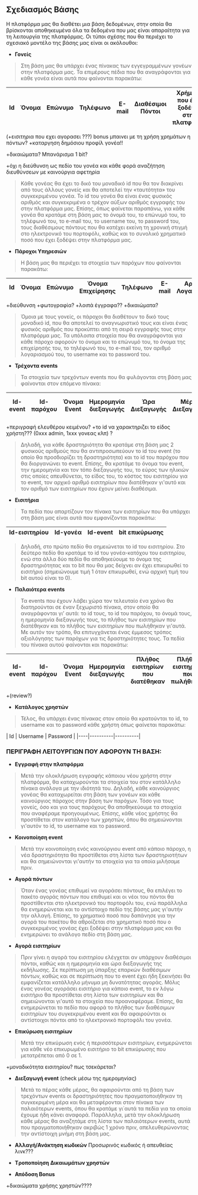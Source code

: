 ## Σχεδιασμός Βάσης

Η πλατφόρμα μας θα διαθέτει μια βάση δεδομένων, στην οποία θα βρίσκονται αποθηκευμένα όλα τα δεδομένα που μας είναι απαραίτητα για τη λειτουργία της πλατφόρμας.
Οι τύποι σχέσης που θα περιέχει το σχεσιακό μοντέλο της βάσης μας είναι οι ακόλουθοι:



* **Γονείς**
 >Στη βάση μας θα υπάρχει ένας πίνακας των εγγεγραμμένων γονέων στην πλατφόρμα μας. Τα επιμέρους πέδια που θα αναγράφονται για             κάθε γονέα  είναι αυτά που φαίνονται παρακάτω:
 



| Id | Όνομα | Επώνυμο | Τηλέφωνο | Ε-mail | Διαθέσιμοι Πόντοι | Χρήματα που έχει ξοδέψει στην πλατφόρμα | 
|----|-------|---------|----------|--------|-------------------|-----------------------------------------|
          

(+εισιτηρια που εχει αγορασει ???)
bonus μπαινει με τη χρήση χρημάτων η πόντων?
+καταργηση δημόσιου προφίλ γονέα!! 

+δικαιώματα? Μπανάρισμα 1 bit?

+όχι η διεύθυνση ως πεδίο του γονέα και κάθε φορά αναζήτηση διευθύνσεων με καινούργια αφετηρία
        
 >Κάθε γονέας θα έχει το δικό του μοναδικό id  που θα τον διακρίνει από τους άλλους γονείς και θα αποτελεί την «ταυτότητα» του
  συγκεκριμένου γονέα. Το id του γονέα θα είναι ένας φυσικός αριθμός και συγκεκριμένα ο τρέχον αύξων αριθμός εγγραφής του στην
  πλατφόρμα μας. Επίσης, όπως φαίνεται παραπάνω, για κάθε γονέα θα κρατάμε στη βάση μας το όνομά του, το επώνυμό του, το τηλέφωνό του,
  το e-mail του, το username του, το password του, τους διαθέσιμους πόντους  που θα κατέχει εκείνη τη χρονική στιγμή στο ηλεκτρονικό
  του πορτοφόλι, καθώς και το συνολικό χρηματικό ποσό που έχει ξοδέψει στην πλατφόρμα μας.
  




* **Πάροχοι Υπηρεσιών** 
 >Η βάση μας θα περιέχει τα στοιχεία των παρόχων που φαίνονται παρακάτω:
 



| Id | Όνομα | Επώνυμο | Όνομα Επιχείρησης | Τηλέφωνο | E-mail | Αριθμός Λογαριασμού | Δικαίωμα Χρήσης |
|----|-------|---------|-------------------|----------|--------|---------------------|-----------------|


+διεύθυνση
+φωτογραφία?
+λοιπά έγγραφα??
+δικαιώματα?

 >Όμοια με τους γονείς, οι πάροχοι θα διαθέτουν το δικό τους μοναδικό id, που θα αποτελεί το αναγνωριστικό τους και είναι ένας
  φυσικός αριθμός που προκύπτει από τη σειρά εγγραφής τους στην πλατφόρμα μας. Τα υπόλοιπα στοιχεία που θα αναγράφονται για κάθε
  πάροχο αφορούν το όνομα και το επώνυμό του, το όνομα της επιχείρησής του, το τηλέφωνό του, το e-mail του, τον αριθμό λογαριασμού
  του, το username  και το password του.





* **Τρέχοντα events**  
 >Τα στοιχεία των τρεχόντων events που θα φυλάγονται στη βάση μας φαίνονται στον επόμενο πίνακα:



| Id-event |	Id-παρόχου |	Όνομα Event |	Ημερομηνία διεξαγωγής | Ώρα Διεξαγωγής | Μέρος Διεξαγωγής | Ηλικιακό Εύρος | Είδος Δραστηριότητας | Kόστος Εισιτηρίου | Αρχικός Αριθμός Εισιτηρίων | Αριθμός Διαθέσιμων Εισιτηρίων |
|----------|------------|-------------|-----------------------|----------------|------------------|----------------|-----------------------------------|-------------------|----------------------------|-------------------------------|


+περιγραφή ελευθέρου κειμένου?
+το id να χαρακτηριζει το είδος χρήστη??? (0xxx admin, 1xxx γονεας κλπ) ?

 >Δηλαδή, για κάθε δραστηριότητα θα κρατάμε στη βάση μας 2 φυσικούς αριθμούς που θα αντιπροσωπεύουν το id του event (το οποίο θα
  προσδιορίζει τη δραστηριότητα) και το id του παρόχου που θα διοργανώνει το event. Επίσης, θα κρατάμε το όνομα του event, την
  ημερομηνία και τον τόπο διεξαγωγής του, το εύρος των ηλικιών στις οποίες απευθύνεται, το είδος του, το κόστος του εισιτηρίου για το
  event, τον αρχικό αριθμό εισιτηρίων που διατέθηκαν γι'αυτό και τον αριθμό των εισιτηρίων που έχουν μείνει διαθέσιμα.
  




* **Εισιτήρια**  
 >Τα πεδία που απαρτίζουν τον πίνακα των εισιτηρίων που θα υπάρχει στη βάση μας είναι αυτά που εμφανίζονται παρακάτω:
 


| Ιd-εισιτηρίου | Id-γονέα | Id-event | bit επικύρωσης |
|---------------|----------|----------|----------------|

 
 >Δηλαδή, στο πρώτο πεδίο θα σημειώνεται το id του εισιτηρίου. Στο δεύτερο πεδίο θα κρατάμε το id του γονέα-κατόχου του εισιτηρίου, ενώ
 στα άλλα δύο πεδία θα αποθηκεύουμε το όνομα της δραστηριότητας και το bit που θα μας δείχνει αν έχει επικυρωθεί το εισιτήριο
 (σημειώνουμε τιμή 1 όταν επικυρωθεί, ενώ αρχική τιμή του bit αυτού είναι το 0). 
 
  



* **Παλαιότερα events** 
 >Τα events που έχουν λάβει χώρα τον τελευταίο ένα χρόνο θα διατηρούνται σε έναν ξεχωριστό πίνακα, στον οποίο θα αναγράφονται γι’ αυτά:   το id τους, το id του παρόχου, το όνομά τους, η ημερομηνία διεξαγωγής τους, το πλήθος των εισιτηρίων που διατέθηκαν και το πλήθος των
  εισιτηρίων που πωλήθηκαν γι'αυτά.
  Με αυτόν τον τρόπο, θα επιτυγχάνεται ένας έμμεσος τρόπος αξιολόγησης των παρόχων για τις δραστηριότητες τους. Τα πεδία του πίνακα       αυτού φαίνονται και παρακάτω:
  



| Id-event |	Id-παρόχου |	Όνομα Event | Ημερομηνία διεξαγωγής |	Πλήθος εισιτηρίων που διατέθηκαν | Πλήθος εισιτηρίων που πωλήθηκαν |
|----------|------------|-------------|-----------------------|----------------------------------|---------------------------------|

+(review?)





* **Κατάλογος χρηστών**
>Τέλος, θα υπάρχει ένας πίνακας στον οποίο θα κρατούνται το id, το username και το password κάθε χρήστη όπως φαίνεται παρακάτω:



| 
Ιd |	Username	| Password |
|----|----------|----------|






### ΠΕΡΙΓΡΑΦΗ ΛΕΙΤΟΥΡΓΙΩΝ ΠΟΥ ΑΦΟΡΟΥΝ ΤΗ ΒΑΣΗ:




*	**Εγγραφή στην πλατφόρμα**
 >Μετά την ολοκλήρωση εγγραφής κάποιου νέου χρήστη στην πλατφόρμα, θα καταχωρούνται τα στοιχεία του στον κατάλληλο πίνακα ανάλογα με την 
  ιδιότητά του. Δηλαδή, κάθε καινούργιος γονέας θα καταχωρείται στη βάση των γονέων και κάθε καινούργιος πάροχος στην βάση των παρόχων. 
  Τόσο για τους γονείς, όσο και για τους παρόχους θα αποθηκεύουμε τα στοιχεία που αναφέραμε προηγουμένως. Επίσης, κάθε νέος χρήστης θα 
  προστίθεται στον κατάλογο των χρηστών, όπου θα σημειώνονται γι'αυτόν το id, το username και το password.
 



* **Κοινοποίηση event**
 >Μετά την κοινοποίηση ενός καινούργιου event από κάποιο πάροχο, η νέα δραστηριότητα θα προστίθεται στη λίστα των δραστηριοτήτων και θα
  σημειώνονται γι'αυτήν τα στοιχεία για τα οποία μιλήσαμε πριν. 
 



* **Αγορά πόντων**
 >Όταν ένας γονέας επιθυμεί να αγοράσει πόντους, θα επιλέγει το πακέτο αγοράς πόντων που επιθυμεί και οι νέοι του πόντοι θα προστίθενται
  στο ηλεκτρονικό του πορτοφόλι του, ενώ παράλληλα θα ενημερώνεται και το αντίστοιχο πεδίο της βάσης μας γι'αυτήν την αλλαγή. Επίσης, το
  χρηματικό ποσό που δαπάνησε για την αγορά του πακέτου θα αθροίζεται στο χρηματικό ποσό που ο συγκεκριμένος γονέας έχει ξοδέψει στην
  πλατφόρμα μας και θα ενημερώνει το ανάλογο πεδίο στη βάση μας.




* **Αγορά εισιτηρίων**
 >Πριν γίνει η αγορά του εισιτηρίου ελέγχεται αν υπάρχουν διαθέσιμοι πόντοι, καθώς και η ημερομηνία και ώρα διεξαγωγής της εκδήλωσης. Σε 
  περίπτωση  μη ύπαρξης επαρκών διαθέσιμων πόντων, καθώς και σε περίπτωση που το event έχει ήδη ξεκινήσει θα εμφανίζεται κατάλληλο
  μήνυμα μη δυνατότητας αγοράς. Μόλις ένας γονέας αγοράσει εισιτήριο για κάποιο event, το εν λόγω εισιτήριο θα προστίθεται στη λίστα των
  εισιτηρίων και θα σημειώνονται γι'αυτό τα στοιχεία που προαναφέραμε. Επίσης, θα ενημερώνεται το πεδίο που αφορά το πλήθος των
  διαθέσιμων εισιτηρίων του συγκεκριμένου event και θα αφαιρούνται οι αντίστοιχοι πόντοι από το ηλεκτρονικό πορτοφόλι του γονέα.
  



* **Επικύρωση εισιτηρίων**
 >Μετά την επικύρωση ενός ή περισσότερων εισιτηρίων, ενημερώνεται για κάθε νέο επικυρωμένο εισιτήριο το bit επικύρωσης που μετατρέπεται
  από 0 σε 1.

+μοναδικότητα εισιτηρίου? πως τσεκάρεται?


* **Διεξαγωγή event** (check μέσω της ημερομηνίας)
 >Μετά το πέρας κάθε μέρας, θα αφαιρούνται από τη βάση των τρεχόντων events οι δραστηριότητες που πραγματοποιήθηκαν τη συγκεκριμένη μέρα
  και θα μεταφέρονται στον πίνακα των παλαιότερων events, όπου θα κρατάμε γι΄αυτά τα πεδία για τα οποία έχουμε ήδη κάνει αναφορά.
  Παράλληλα, μετά την ολοκλήρωση κάθε μέρας θα αναζητάμε στη λίστα των παλαιότερων events, αυτά που πραγματοποιήθηκαν ακριβώς 1 χρόνο
  πριν, απελευθερώνοντας την αντίστοιχη μνήμη στη βάση μας.





* **Αλλαγή/Ανάκτηση κωδικών**
 Προσωρινός κωδικός ή απευθείας λινκ???




* **Tροποποίηση Δικαιωμάτων χρηστών**




* **Απόδοση Bonus**



+δικαιώματα χρήσης χρηστών????
